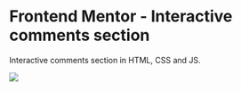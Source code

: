 # Frontend Mentor - Interactive comments section

Interactive comments section in HTML, CSS and JS.

<img src="https://github.com/ThibautMilville/Interactive_Comment_Session/assets/87717065/b707ed32-13e0-4a8a-ae28-4ba412e70e0d"/>
